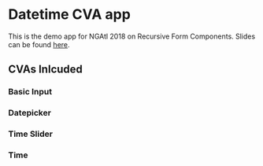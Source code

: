 # Datetime CVA app

This is the demo app for NGAtl 2018 on Recursive Form Components. Slides can be found [here](https://docs.google.com/presentation/d/1lrPlvQZGQtX3R6UX5oX2QJiSyf7SkUaeU1J7jq2_Jh0/edit?usp=sharing).

## CVAs Inlcuded

### Basic Input

### Datepicker

### Time Slider

### Time
